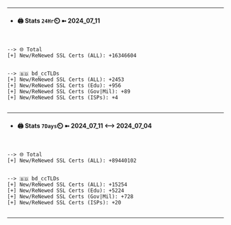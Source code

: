 

---
- #### 🖨️ **Stats** `24Hr`⏲️ ➼ 2024_07_11
```console


--> 🌐 Total
[+] New/ReNewed SSL Certs (ALL): +16346604


--> 🇧🇩 bd_ccTLDs
[+] New/ReNewed SSL Certs (ALL): +2453
[+] New/ReNewed SSL Certs (Edu): +956
[+] New/ReNewed SSL Certs (Gov|Mil): +89
[+] New/ReNewed SSL Certs (ISPs): +4


```

---
- #### 🖨️ **Stats** `7Days`⏲️ ➼ 2024_07_11 <--> 2024_07_04
```console


--> 🌐 Total
[+] New/ReNewed SSL Certs (ALL): +89440102


--> 🇧🇩 bd_ccTLDs
[+] New/ReNewed SSL Certs (ALL): +15254
[+] New/ReNewed SSL Certs (Edu): +5224
[+] New/ReNewed SSL Certs (Gov|Mil): +728
[+] New/ReNewed SSL Certs (ISPs): +20


```

---


